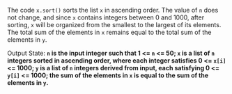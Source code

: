 The code `x.sort()` sorts the list `x` in ascending order. The value of `n` does not change, and since `x` contains integers between 0 and 1000, after sorting, `x` will be organized from the smallest to the largest of its elements. The total sum of the elements in `x` remains equal to the total sum of the elements in `y`.

Output State: **`n` is the input integer such that 1 <= `n` <= 50; `x` is a list of `n` integers sorted in ascending order, where each integer satisfies 0 <= `x[i]` <= 1000; `y` is a list of `n` integers derived from input, each satisfying 0 <= `y[i]` <= 1000; the sum of the elements in `x` is equal to the sum of the elements in `y`.**